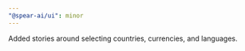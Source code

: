 ```yaml
---
"@spear-ai/ui": minor
---
```


Added stories around selecting countries, currencies, and languages.
